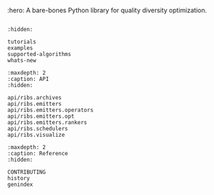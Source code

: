 :hero: A bare-bones Python library for quality diversity optimization.

```{include} readme.md

```

```{toctree}
:hidden:

tutorials
examples
supported-algorithms
whats-new
```

```{toctree}
:maxdepth: 2
:caption: API
:hidden:

api/ribs.archives
api/ribs.emitters
api/ribs.emitters.operators
api/ribs.emitters.opt
api/ribs.emitters.rankers
api/ribs.schedulers
api/ribs.visualize
```

```{toctree}
:maxdepth: 2
:caption: Reference
:hidden:

CONTRIBUTING
history
genindex
```
